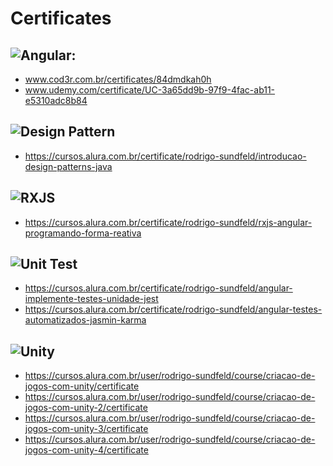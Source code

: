 # Certificates

## ![Angular](https://img.shields.io/badge/angular-%23DD0031.svg?style=for-the-badge&logo=angular&logoColor=white):
- www.cod3r.com.br/certificates/84dmdkah0h
- www.udemy.com/certificate/UC-3a65dd9b-97f9-4fac-ab11-e5310adc8b84

## ![Design Pattern](https://img.shields.io/badge/Design%20Pattern-8A2BE2)
- https://cursos.alura.com.br/certificate/rodrigo-sundfeld/introducao-design-patterns-java

## ![RXJS](https://img.shields.io/badge/RXJS-blue)
- https://cursos.alura.com.br/certificate/rodrigo-sundfeld/rxjs-angular-programando-forma-reativa

## ![Unit Test](https://img.shields.io/badge/Unit%20Test-brown)
- https://cursos.alura.com.br/certificate/rodrigo-sundfeld/angular-implemente-testes-unidade-jest
- https://cursos.alura.com.br/certificate/rodrigo-sundfeld/angular-testes-automatizados-jasmin-karma

## ![Unity](https://img.shields.io/badge/Unity-gray)
- https://cursos.alura.com.br/user/rodrigo-sundfeld/course/criacao-de-jogos-com-unity/certificate
- https://cursos.alura.com.br/user/rodrigo-sundfeld/course/criacao-de-jogos-com-unity-2/certificate
- https://cursos.alura.com.br/user/rodrigo-sundfeld/course/criacao-de-jogos-com-unity-3/certificate
- https://cursos.alura.com.br/user/rodrigo-sundfeld/course/criacao-de-jogos-com-unity-4/certificate
